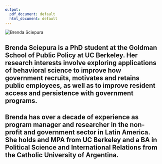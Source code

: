```yaml
---
output:
  pdf_document: default
  html_document: default
---
```


![Brenda Sciepura]("brendapic.png")

## Brenda Sciepura is a PhD student at the Goldman School of Public Policy at UC Berkeley. Her research interests involve exploring applications of behavioral science to improve how government recruits, motivates and retains public employees, as well as to improve resident access and persistence with government programs.

## Brenda has over a decade of experience as program manager and researcher in the non-profit and government sector in Latin America. She holds and MPA from UC Berkeley and a BA in Political Science and International Relations from the Catholic University of Argentina.

